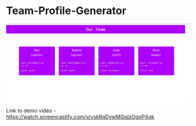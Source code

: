 # Team-Profile-Generator

 <p align="center">
  <img src="dist/screenshot.jpg"/>
</p>



Link to demo video - https://watch.screencastify.com/v/vskRqDywMGqjzOgqP4qk



